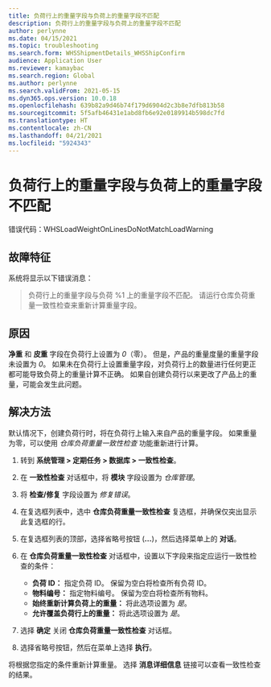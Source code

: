 ```yaml
---
title: 负荷行上的重量字段与负荷上的重量字段不匹配
description: 负荷行上的重量字段与负荷上的重量字段不匹配
author: perlynne
ms.date: 04/15/2021
ms.topic: troubleshooting
ms.search.form: WHSShipmentDetails_WHSShipConfirm
audience: Application User
ms.reviewer: kamaybac
ms.search.region: Global
ms.author: perlynne
ms.search.validFrom: 2021-05-15
ms.dyn365.ops.version: 10.0.18
ms.openlocfilehash: 639b82a9d46b74f179d6904d2c3b8e7dfb813b58
ms.sourcegitcommit: 5f5afb46431e1abd8fb6e92e0189914b598dc7fd
ms.translationtype: HT
ms.contentlocale: zh-CN
ms.lasthandoff: 04/21/2021
ms.locfileid: "5924343"
---
```

# <a name="the-weight-fields-on-load-lines-dont-match-the-weight-fields-on-the-load"></a>负荷行上的重量字段与负荷上的重量字段不匹配

错误代码：WHSLoadWeightOnLinesDoNotMatchLoadWarning

## <a name="symptoms"></a>故障特征

系统将显示以下错误消息：

> 负荷行上的重量字段与负荷 %1 上的重量字段不匹配。 请运行仓库负荷重量一致性检查来重新计算重量字段。

## <a name="cause"></a>原因

**净重** 和 **皮重** 字段在负荷行上设置为 *0*（零）。 但是，产品的重量度量的重量字段未设置为 *0*。 如果未在负荷行上设置重量字段，对负荷行上的数量进行任何更正都可能导致负荷上的重量计算不正确。 如果自创建负荷行以来更改了产品上的重量，可能会发生此问题。

## <a name="resolution"></a>解决方法

默认情况下，创建负荷行时，将在负荷行上输入来自产品的重量字段。 如果重量为零，可以使用 *仓库负荷重量一致性检查* 功能重新进行计算。

1. 转到 **系统管理 \> 定期任务 \> 数据库 \> 一致性检查**。
1. 在 **一致性检查** 对话框中，将 **模块** 字段设置为 *仓库管理*。
1. 将 **检查/修复** 字段设置为 *修复错误*。
1. 在复选框列表中，选中 **仓库负荷重量一致性检查** 复选框，并确保仅突出显示此复选框的行。
1. 在复选框列表的顶部，选择省略号按钮 (**...**)，然后选择菜单上的 **对话**。
1. 在 **仓库负荷重量一致性检查** 对话框中，设置以下字段来指定应运行一致性检查的条件：

    - **负荷 ID：** 指定负荷 ID。 保留为空白将检查所有负荷 ID。
    - **物料编号：** 指定物料编号。 保留为空白将检查所有物料。
    - **始终重新计算负荷上的重量：** 将此选项设置为 *是*。
    - **允许覆盖负荷行上的重量：** 将此选项设置为 *是*。

1. 选择 **确定** 关闭 **仓库负荷重量一致性检查** 对话框。
1. 选择省略号按钮，然后在菜单上选择 **执行**。

将根据您指定的条件重新计算重量。 选择 **消息详细信息** 链接可以查看一致性检查的结果。
